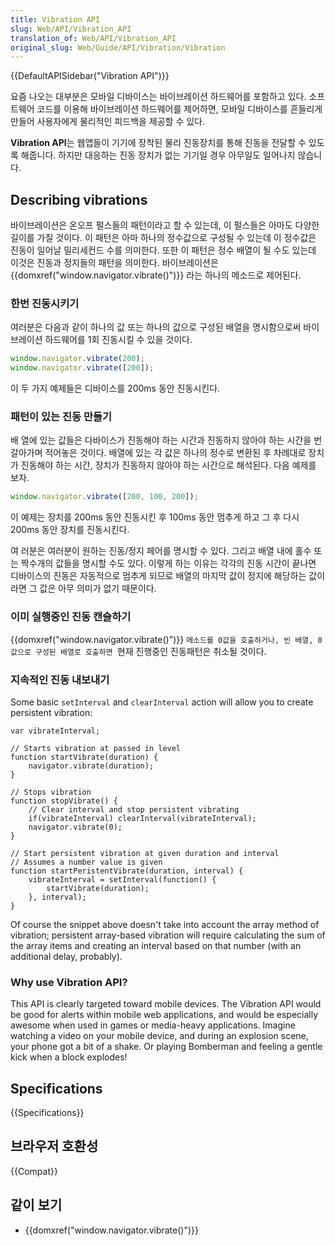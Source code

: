 ```yaml
---
title: Vibration API
slug: Web/API/Vibration_API
translation_of: Web/API/Vibration_API
original_slug: Web/Guide/API/Vibration/Vibration
---
```

{{DefaultAPISidebar("Vibration API")}}

요즘 나오는 대부분은 모바일 디바이스는 바이브레이션 하드웨어를 포함하고 있다. 소프트웨어 코드를 이용해 바이브레이션 하드웨어를 제어하면, 모바일 디바이스를 흔들리게 만들어 사용자에게 물리적인 피드백을 제공할 수 있다.

**Vibration API**는 웹앱들이 기기에 장착된 물리 진동장치를 통해 진동을 전달할 수 있도록 해줍니다. 하지만 대응하는 진동 장치가 없는 기기일 경우 아무일도 일어나지 않습니다.

## Describing vibrations

바이브레이션은 온오프 펄스들의 패턴이라고 할 수 있는데, 이 펄스들은 아마도 다양한 길이를 가질 것이다. 이 패턴은 아마 하나의 정수값으로 구성될 수 있는데 이 정수값은 진동이 일어날 밀리세컨드 수를 의미한다. 또한 이 패턴은 정수 배열이 될 수도 있는데 이것은 진동과 정지들의 패턴을 의미한다. 바이브레이션은 {{domxref("window.navigator.vibrate()")}} 라는 하나의 메소드로 제어된다.

### 한번 진동시키기

여러분은 다음과 같이 하나의 값 또는 하나의 값으로 구성된 배열을 명시함으로써 바이브레이션 하드웨어를 1회 진동시킬 수 있을 것이다.

```js
window.navigator.vibrate(200);
window.navigator.vibrate([200]);
```

이 두 가지 예제들은 디바이스를 200ms 동안 진동시킨다.

### 패턴이 있는 진동 만들기

배 열에 있는 값들은 다바이스가 진동해야 하는 시간과 진동하지 않아야 하는 시간을 번갈아가며 적어놓은 것이다. 배열에 있는 각 값은 하나의 정수로 변환된 후 차례대로 장치가 진동해야 하는 시간, 장치가 진동하지 않아야 하는 시간으로 해석된다. 다음 예제를 보자.

```js
window.navigator.vibrate([200, 100, 200]);
```

이 예제는 장치를 200ms 동안 진동시킨 후 100ms 동안 멈추게 하고 그 후 다시 200ms 동안 장치를 진동시킨다.

여 러분은 여러분이 원하는 진동/정지 페어를 명시할 수 있다. 그리고 배열 내에 홀수 또는 짝수개의 값들을 명시할 수도 있다. 이렇게 하는 이유는 각각의 진동 시간이 끝나면 디바이스의 진동은 자동적으로 멈추게 되므로 배열의 마지막 값이 정지에 해당하는 값이라면 그 값은 아무 의미가 없기 때문이다.

### 이미 실행중인 진동 캔슬하기

{{domxref("window.navigator.vibrate()")}} `메소드를 0값을 호출하거나, 빈 배열, 0값으로 구성된 배열로 호출하면 `현재 진행중인 진동패턴은 취소될 것이다.

### 지속적인 진동 내보내기

Some basic `setInterval` and `clearInterval` action will allow you to create persistent vibration:

    var vibrateInterval;

    // Starts vibration at passed in level
    function startVibrate(duration) {
        navigator.vibrate(duration);
    }

    // Stops vibration
    function stopVibrate() {
        // Clear interval and stop persistent vibrating
        if(vibrateInterval) clearInterval(vibrateInterval);
        navigator.vibrate(0);
    }

    // Start persistent vibration at given duration and interval
    // Assumes a number value is given
    function startPeristentVibrate(duration, interval) {
        vibrateInterval = setInterval(function() {
            startVibrate(duration);
        }, interval);
    }

Of course the snippet above doesn't take into account the array method of vibration; persistent array-based vibration will require calculating the sum of the array items and creating an interval based on that number (with an additional delay, probably).

### Why use Vibration API?

This API is clearly targeted toward mobile devices. The Vibration API would be good for alerts within mobile web applications, and would be especially awesome when used in games or media-heavy applications. Imagine watching a video on your mobile device, and during an explosion scene, your phone got a bit of a shake. Or playing Bomberman and feeling a gentle kick when a block explodes!

## Specifications

{{Specifications}}

## 브라우저 호환성

{{Compat}}

## 같이 보기

- {{domxref("window.navigator.vibrate()")}}
